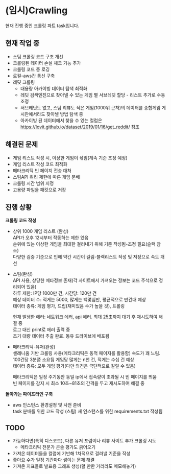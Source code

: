 # (임시)Crawling
현재 진행 중인 크롤링 파트 task입니다.

## 현재 작업 중
- 스팀 크롤링 코드 구조 개선
- 크롤링된 데이터 손실 체크 기능 추가
- 크롤링 코드 중 로깅
- 로컬-aws간 통신 구축
- 레딧 크롤링
  - 대용량 아카이빙 데이터 탐색 최적화
  - 레딧 검색엔진으로 찾아낼 수 있는 게임 별 서브레딧 할당 - 리스트 추가로 수동 조정
  - 서브레딧도 없고, 스팀 리뷰도 적은 게임(1000위 근처)의 데이터를 종합게임 게시판에서라도 찾아낼 방법 탐색 중
  - 아카이빙 된 데이터에서 찾을 수 있는 컬럼은 https://lovit.github.io/dataset/2019/01/16/get_reddit/ 참조

## 해결된 문제
- 게임 리스트 작성 시, 이상한 게임이 섞임(계속 기준 조정 예정)
- 게임 리스트 작성 코드 최적화 
- 메타크리틱 빈 페이지 전송 대처
- 스팀API 쿼리 제한에 따른 게임 분배
- 크롤링 시간 범위 지정
- 고용량 파일을 패킷으로 저장


## 진행 상황

__크롤링 코드 작성__
- 상위 1000 게임 리스트 (완성)  
  API가 오후 12시부터 작동하는 제한 있음  
  순위에 있는 이상한 게임을 최대한 걸러내기 위해 기준 작성됨-조정 필요(슬랙 참조)  
  다양한 검증 기준으로 인해 약간 시간이 걸림-블랙리스트 작성 및 저장으로 속도 개선    
    
- 스팀(완성)  
  API 사용, 상당한 메타정보 존재(각 사이트에서 가져오는 정보는 코드 주석으로 정리되어 있음)  
  하루 제한: IP당 1000만 건, 시간당: 120만 건   
  예상 데이터 수: 적게는 5000, 많게는 백몇십만, 평균적으로 만건대 예상  
  데이터 종류: 게임 평가, 드립(재미있음 수가 높을 것), 트롤링  
    
  현재 발생한 에러: 네트워크 에러, api 에러. 최대 25초까지 대기 후 재시도하여 해결 중  
  로그 대신 print로 에러 출력 중  
  초기 대량 데이터 추출 완료. 동유 드라이브에 배포됨
 
 - 메타크리틱-유저(완성)  
   셀레니움 기반 크롤링 사용(메타크리틱은 동적 페이지를 활용함)
   속도가 꽤 느림. 100건당 3분쯤 소요됨
   게임당 많게는 n천 건, 적게는 수십 건 예상  
   데이터 종류: 모두 게임 평가(다만 의견은 극단적으로 갈릴 수 있음)  
   
   메타크리틱은 일정 주기동안 동일 ip에서 접속량이 초과될 시 빈 페이지를 띄움  
   빈 페이지를 감지 시 최소 10초~81초의 간격을 두고 재시도하여 해결 중  
   
 
__돌아가는 파이프라인 구축__
- aws 인스턴스 환경설정 및 사전 준비   
  task 분배를 위한 코드 작성 (스팀)
  새 인스턴스를 위한 requirements.txt 작성됨

## TODO
- 가능하다면(특히 디스코드), 다른 유저 포럼이나 리뷰 사이트 추가 크롤링 시도
  - 메타크리틱 전문가 콘솔 평가도 긁어오기
- 가져온 데이터들을 컬럼에 기반해 1차적으로 걸러낼 기준을 작성
- 좋아요 수가 일정 기간마다 쌓이는 문제 해결
- 가져온 지표들로 발표용 그래프 생성(할 만한 거리라도 메모해놓기)
